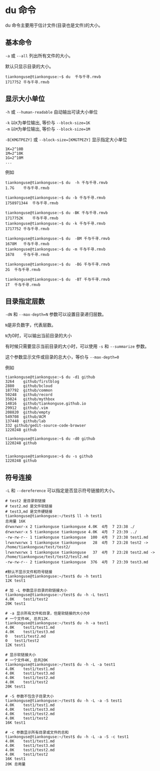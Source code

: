 # du 命令


du 命令主要用于估计文件(目录也是文件)的大小。  



## 基本命令

`-a` 或 `--all` 列出所有文件的大小。 

默认只显示目录的大小。  


```
tiankonguse@tiankonguse:~$ du  千与千寻.rmvb
1717752 千与千寻.rmvb
```


## 显示大小单位

`-h` 或 `--human-readable` 自动输出可读大小单位  

`-k` 以`K`为单位输出, 等价与 `--block-size=1K`  
`-m` 以`M`为单位输出, 等价与 `--block-size=1M`  

`-B[KMGTPEZY]` 或 `--block-size=[KMGTPEZY]` 显示指定大小单位  


```
1K=2^10B 
1M=2^10K 
1G=2^10M 
...
```

例如  

```
tiankonguse@tiankonguse:~$ du  -h 千与千寻.rmvb
1.7G    千与千寻.rmvb

tiankonguse@tiankonguse:~$ du -b 千与千寻.rmvb
1758971344  千与千寻.rmvb

tiankonguse@tiankonguse:~$ du -BK 千与千寻.rmvb
1717752K    千与千寻.rmvb
tiankonguse@tiankonguse:~$ du -k 千与千寻.rmvb
1717752 千与千寻.rmvb

tiankonguse@tiankonguse:~$ du  -BM 千与千寻.rmvb
1678M   千与千寻.rmvb
tiankonguse@tiankonguse:~$ du -m 千与千寻.rmvb
1678    千与千寻.rmvb

tiankonguse@tiankonguse:~$ du  -BG 千与千寻.rmvb
2G  千与千寻.rmvb

tiankonguse@tiankonguse:~$ du  -BT 千与千寻.rmvb
1T  千与千寻.rmvb
```


## 目录指定层数


`-dN` 和 `--max-depth=N` 参数可以设置目录递归层数。 

`N`是非负数字，代表层数。  
  


`N`为0时，可以输出当前目录的大小  


有时候只需要显示当前目录的大小时，可以使用 `-s` 和 `--summarize` 参数。  

这个参数显示文件或目录的总大小，等价与 `--max-depth=0`  

例如  

```
tiankonguse@tiankonguse:~$ du -d1 github
3264    github/firstblog
2880    github/bcloud
187792  github/common
50248   github/record
35024   github/mythbox
14816   github/tiankonguse.github.io
29912   github/.vim
208820  github/empty
549708  github/ACM
137448  github/lab
332 github/gedit-source-code-browser
1220248 github

tiankonguse@tiankonguse:~$ du -d0 github
1220248 github


tiankonguse@tiankonguse:~$ du -s github
1220248 github

```

## 符号连接

`-L` 和 `--dereference` 可以指定是否显示符号链接的大小。  


```
# test2 是目录软链接
# test2.md 是文件软链接
# test3,md 是文件硬链接
tiankonguse@tiankonguse:~/test$ ll -h test1
总用量 16K
drwxrwxr-x 2 tiankonguse tiankonguse 4.0K  4月  7 23:38 ./
drwxrwxr-x 5 tiankonguse tiankonguse 4.0K  4月  7 23:39 ../
-rw-rw-r-- 1 tiankonguse tiankonguse  100  4月  7 23:38 test1.md
lrwxrwxrwx 1 tiankonguse tiankonguse   28  4月  7 23:28 test2 -> /home/tiankonguse/test/test2/
lrwxrwxrwx 1 tiankonguse tiankonguse   37  4月  7 23:28 test2.md -> /home/tiankonguse/test/test2/test2.md
-rw-rw-r-- 2 tiankonguse tiankonguse  376  4月  7 23:39 test3.md

#默认不显示文件和符号链接
tiankonguse@tiankonguse:~/test$ du -h test1
12K test1

# 加 -L 参数显示目录的软链接大小
tiankonguse@tiankonguse:~/test$ du -h -L test1
4.0K    test1/test2
20K test1

# -a 显示所有文件和目录，但是软链接的大小为0 
# 一个文件4K, 总共12K.  
tiankonguse@tiankonguse:~/test$ du -h -a test1
4.0K    test1/test1.md
4.0K    test1/test3.md
0   test1/test2.md
0   test1/test2
12K test1

# 显示软链接大小
# 一个文件4K, 总共20K
tiankonguse@tiankonguse:~/test$ du -h -L -a test1
4.0K    test1/test1.md
4.0K    test1/test3.md
4.0K    test1/test2.md
4.0K    test1/test2
20K test1

# -S 参数不包含子目录大小
tiankonguse@tiankonguse:~/test$ du -h -L -a -S test1
4.0K    test1/test1.md
4.0K    test1/test3.md
4.0K    test1/test2.md
4.0K    test1/test2
16K test1

# -c 参数显示所有目录或文件的总和
tiankonguse@tiankonguse:~/test$ du -h -L -a -S -c test1
4.0K    test1/test1.md
4.0K    test1/test3.md
4.0K    test1/test2.md
4.0K    test1/test2
16K test1
20K 总用量
```






[iamlaosong_7085178]: http://blog.csdn.net/iamlaosong/article/details/7085178
